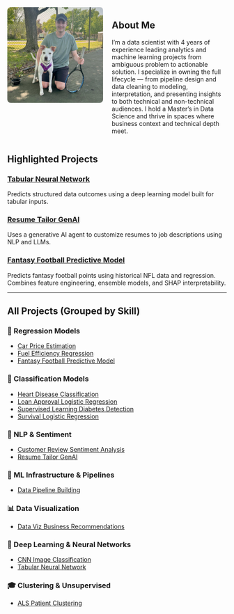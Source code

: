 <style>
  .about-container {
    display: flex;
    align-items: flex-start;
    gap: 20px;
    margin-bottom: 30px;
    flex-wrap: wrap;
  }

  .about-container img {
    border-radius: 8px;
    width: 220px;
  }

  .about-text {
    flex: 1;
    min-width: 250px;
  }

  @media (max-width: 600px) {
    .about-container {
      flex-direction: column;
      align-items: center;
      text-align: center;
    }
  }
</style>

<div class="about-container">
  <img src="./profile.jpeg" alt="Nick Blackford" />
  <div class="about-text">
    <h2>About Me</h2>
    <p>
      I’m a data scientist with 4 years of experience leading analytics and machine learning projects from ambiguous problem to actionable solution. I specialize in owning the full lifecycle — from pipeline design and data cleaning to modeling, interpretation, and presenting insights to both technical and non-technical audiences. I hold a Master’s in Data Science and thrive in spaces where business context and technical depth meet.
    </p>
  </div>
</div>



## Highlighted Projects

### [Tabular Neural Network](./tabular_neural_network/)
Predicts structured data outcomes using a deep learning model built for tabular inputs.

### [Resume Tailor GenAI](./resume_tailor_genai/)
Uses a generative AI agent to customize resumes to job descriptions using NLP and LLMs.

### [Fantasy Football Predictive Model](./fantasy_football_predictive_model/)
Predicts fantasy football points using historical NFL data and regression. Combines feature engineering, ensemble models, and SHAP interpretability.

---

## All Projects (Grouped by Skill)

### 🧮 Regression Models
- [Car Price Estimation](./car_price_estimation_linear_regression/)
- [Fuel Efficiency Regression](./fuel_efficiency_regression/)
- [Fantasy Football Predictive Model](./fantasy_football_predictive_model/)


### 🧬 Classification Models
- [Heart Disease Classification](./heart_disease_classification/)
- [Loan Approval Logistic Regression](./loan_approval_logistic_regression/)
- [Supervised Learning Diabetes Detection](./supervised_learning_diabetes_detection/)
- [Survival Logistic Regression](./survival_logistic_regression/)

### 🤖 NLP & Sentiment
- [Customer Review Sentiment Analysis](./customer_review_sentiment_analysis/)
- [Resume Tailor GenAI](./resume_tailor_genai/)

### 🧰 ML Infrastructure & Pipelines
- [Data Pipeline Building](./data_pipeline_building/)

### 📊 Data Visualization
- [Data Viz Business Recommendations](./data_viz_business_recommendations/)

### 🧠 Deep Learning & Neural Networks
- [CNN Image Classification](./cnn_image_classification/)
- [Tabular Neural Network](./tabular_neural_network/)

### 🎓 Clustering & Unsupervised
- [ALS Patient Clustering](./als_patient_clustering/)
